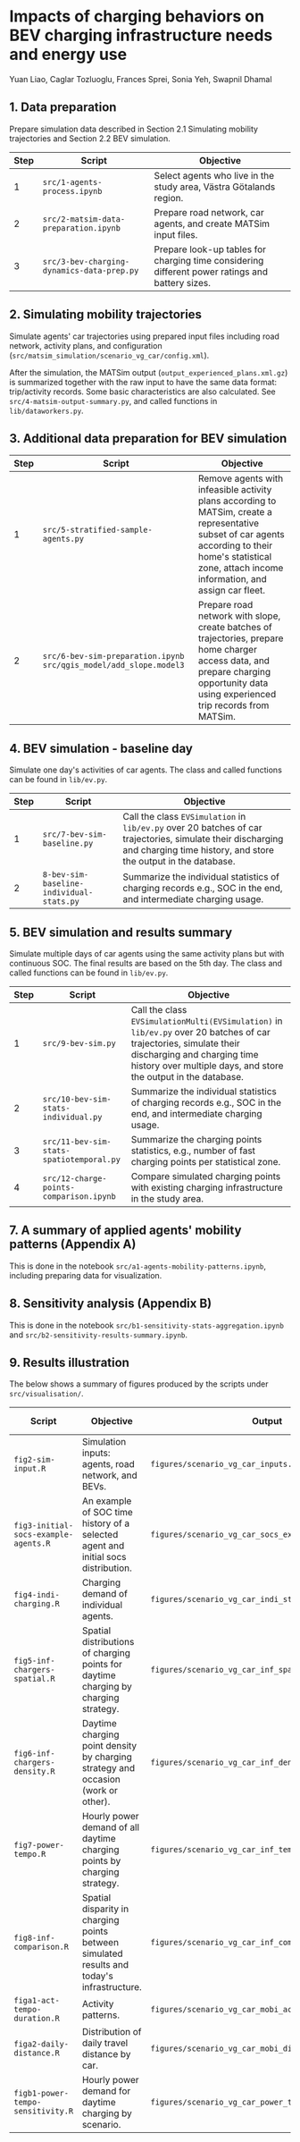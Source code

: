 # Impacts of charging behaviors on BEV charging infrastructure needs and energy use
Yuan Liao, Caglar Tozluoglu, Frances Sprei, Sonia Yeh, Swapnil Dhamal

## 1. Data preparation
Prepare simulation data described in Section 2.1 Simulating mobility trajectories
and Section 2.2 BEV simulation.

| Step | Script                                     | Objective                                                                                       |
|------|--------------------------------------------|-------------------------------------------------------------------------------------------------|
| 1    | `src/1-agents-process.ipynb`               | Select agents who live in the study area, Västra Götalands region.                              |
| 2    | `src/2-matsim-data-preparation.ipynb`      | Prepare road network, car agents, and create MATSim input files.                                |
| 3    | `src/3-bev-charging-dynamics-data-prep.py` | Prepare look-up tables for charging time considering different power ratings and battery sizes. |

## 2. Simulating mobility trajectories
Simulate agents' car trajectories using prepared input files including road network, activity plans, 
and configuration (`src/matsim_simulation/scenario_vg_car/config.xml`).

After the simulation, the MATSim output (`output_experienced_plans.xml.gz`) is summarized together with the raw input to have the same data format: trip/activity records. 
Some basic characteristics are also calculated. See `src/4-matsim-output-summary.py`, and called functions in `lib/dataworkers.py`.

## 3. Additional data preparation for BEV simulation
| Step | Script                                                              | Objective                                                                                                                                                                                                     |
|------|---------------------------------------------------------------------|---------------------------------------------------------------------------------------------------------------------------------------------------------------------------------------------------------------|
| 1    | `src/5-stratified-sample-agents.py`                                 | Remove agents with infeasible activity plans according to MATSim,  create a representative subset of car agents according to their home's statistical zone, attach income information,  and assign car fleet. |
| 2    | `src/6-bev-sim-preparation.ipynb` `src/qgis_model/add_slope.model3` | Prepare road network with slope,  create batches of trajectories,  prepare home charger access data, and prepare charging opportunity data using experienced trip records from MATSim.                        |

## 4. BEV simulation - baseline day
Simulate one day's activities of car agents. The class and called functions can be found in `lib/ev.py`.

| Step | Script                                   | Objective                                                                                                                                                                     |
|------|------------------------------------------|-------------------------------------------------------------------------------------------------------------------------------------------------------------------------------|
| 1    | `src/7-bev-sim-baseline.py`              | Call the class `EVSimulation` in `lib/ev.py` over 20 batches of car trajectories, simulate their discharging and charging time history, and store the output in the database. |
| 2    | `8-bev-sim-baseline-individual-stats.py` | Summarize the individual statistics of charging records e.g., SOC in the end, and intermediate charging usage.                                                                |

## 5. BEV simulation and results summary
Simulate multiple days of car agents using the same activity plans but with continuous SOC. The final results are based on the 5th day.
The class and called functions can be found in `lib/ev.py`.

| Step | Script                                   | Objective                                                                                                                                                                                                           |
|------|------------------------------------------|---------------------------------------------------------------------------------------------------------------------------------------------------------------------------------------------------------------------|
| 1    | `src/9-bev-sim.py`                       | Call the class `EVSimulationMulti(EVSimulation)` in `lib/ev.py` over 20 batches of car trajectories, simulate their discharging and charging time history over multiple days, and store the output in the database. |
| 2    | `src/10-bev-sim-stats-individual.py`     | Summarize the individual statistics of charging records e.g.,  SOC in the end, and intermediate charging usage.                                                                                                     |
| 3    | `src/11-bev-sim-stats-spatiotemporal.py` | Summarize the charging points statistics, e.g., number of fast charging points per statistical zone.                                                                                                                |
| 4    | `src/12-charge-points-comparison.ipynb`  | Compare simulated charging points with existing charging infrastructure in the study area.                                                                                                                          |

## 7. A summary of applied agents' mobility patterns (Appendix A)
This is done in the notebook `src/a1-agents-mobility-patterns.ipynb`, including preparing data for visualization.

## 8. Sensitivity analysis (Appendix B)
This is done in the notebook `src/b1-sensitivity-stats-aggregation.ipynb` and `src/b2-sensitivity-results-summary.ipynb`.

## 9. Results illustration
The below shows a summary of figures produced by the scripts under `src/visualisation/`.

| Script                               | Objective                                                                                  | Output                                                | No. in the manuscript |
|--------------------------------------|--------------------------------------------------------------------------------------------|-------------------------------------------------------|-----------------------|
| `fig2-sim-input.R`                   | Simulation inputs: agents, road network, and BEVs.                                         | `figures/scenario_vg_car_inputs.png`                  | 2                     |
| `fig3-initial-socs-example-agents.R` | An example of SOC time history of a selected agent and initial socs distribution.          | `figures/scenario_vg_car_socs_examples.png`           | 3                     |
| `fig4-indi-charging.R`               | Charging demand of individual agents.                                                      | `figures/scenario_vg_car_indi_stats.png`              | 4                     |
| `fig5-inf-chargers-spatial.R`        | Spatial distributions of charging points for daytime charging by charging strategy.        | `figures/scenario_vg_car_inf_spatial.png`             | 5                     |
| `fig6-inf-chargers-density.R`        | Daytime charging point density by charging strategy and occasion (work or other).          | `figures/scenario_vg_car_inf_density.png`             | 6                     |
| `fig7-power-tempo.R`                 | Hourly power demand of all daytime charging points by charging strategy.                   | `figures/scenario_vg_car_inf_tempo.png`               | 7                     |
| `fig8-inf-comparison.R`              | Spatial disparity in charging points between simulated results and today's infrastructure. | `figures/scenario_vg_car_inf_comp.png`                | 8                     |
| `figa1-act-tempo-duration.R`         | Activity patterns.                                                                         | `figures/scenario_vg_car_mobi_act.png`                | A.1                   |
| `figa2-daily-distance.R`             | Distribution of daily travel distance by car.                                              | `figures/scenario_vg_car_mobi_distance.png`           | A.2                   |
| `figb1-power-tempo-sensitivity.R`    | Hourly power demand for daytime charging by scenario.                                      | `figures/scenario_vg_car_power_tempo_sensitivity.png` | B.1                   |